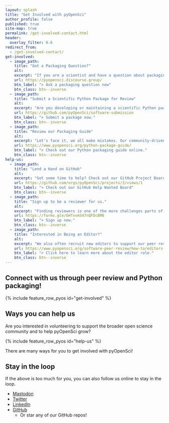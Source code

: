 ```yaml
---
layout: splash
title: "Get Involved with pyOpenSci"
author_profile: false
published: true
site-map: true
permalink: /get-involved-contact.html
header:
  overlay_filter: 0.6
redirect_from:
  - /get-involved-contact/
get-involved:
  - image_path:
    title: "Got a Packaging Question?"
    alt:
    excerpt: "If you are a scientist and have a question about packaging, our discourse forum is the place for you. We have volunteers from the pip and conda / conda-forge packaging ecosystem that can help you find the answers that you need. You can also ask questions about peer review there."
    url: https://pyopensci.discourse.group/
    btn_label: "> Ask a packaging question now"
    btn_class: btn--inverse
  - image_path:
    title: "Submit a Scientific Python Package for Review"
    alt:
    excerpt: "Are you developing or maintaining a scientific Python package that is in scope for our peer review process? If so, consider submitting it for peer review. We partner with JOSS so you can submit to us and JOSS will accept our review as theirs. They then just review your paper. It's a win/win! Check out our [author guide](https://www.pyopensci.org/software-peer-review/how-to/author-guide.html) to learn more about the process. Pro-tip: If you still aren't sure if your package is in scope for us, you can submit a pre-submission inquiry."
    url: https://github.com/pyOpenSci/software-submission
    btn_label: "> Submit a package now."
    btn_class: btn--inverse
  - image_path:
    title: "Review our Packaging Guide"
    alt:
    excerpt: "Let's face it, we all make mistakes. Our community-driven Python packaging guide goes through extensive community review however there are still always typos to be found. If you find a typo in any of our guides (or on this website), we welcome [big, small or somewhere in between sized pull requests on GitHub](https://github.com/pyOpenSci/python-package-guide) to fix any typos or grammatical errors. If you find something that seems incorrect or you're not quite ready to submit a pull request we also welcome issues identifying the problem!"
    url: https://www.pyopensci.org/python-package-guide/
    btn_label: "> Check out our Python packaging guide online."
    btn_class: btn--inverse
help-us:
  - image_path:
    title: "Lend a Hand on GitHub"
    alt:
    excerpt: "Got some time to help? Check out our GitHub Project Board for a list of current issues that we could use help with. Any issue that is tagged `help-wanted` in our repos is also fair game for anyone to tackle! We add anyone who contributes to pyOpenSci to our [community page](/our-community/). "
    url: https://github.com/orgs/pyOpenSci/projects/3/views/1
    btn_label: "> Check out our GitHub Help Wanted Board"
    btn_class: btn--inverse
  - image_path:
    title: "Sign up to be a reviewer for us."
    alt:
    excerpt: "Finding reviewers is one of the more challenges parts of running a peer review process. We are always looking for new reviewers from a broad range of scientific domains. Some reviewers have extensive packaging expertise and others have domain expertise. We think that mix is great. So sign up today! If you are new to reviewing we are happy to support you through our peer-review mentorship program."
    url: https://forms.gle/GHfxvmS47nQFDcBM6
    btn_label: "> Sign up now."
    btn_class: btn--inverse
  - image_path:
    title: "Interested in Being an Editor?"
    alt:
    excerpt: "We also often recruit new editors to support our peer review process. Keep an eye out on our discourse forum for calls for new editors. In the meantime if you are interested in learning more about the editor role, check out our peer review guidebook. "
    url: https://www.pyopensci.org/software-peer-review/how-to/editors-guide.html
    btn_label: "> Click here to learn more about the editor role."
    btn_class: btn--inverse
---
```


## Connect with us through peer review and Python packaging!

{% include feature_row_pyos id="get-involved" %}

## Ways you can help us

Are you interested in volunteering to support the broader open science community
and to help pyOpenSci grow?

{% include feature_row_pyos id="help-us" %}

There are many ways for you to get involved with pyOpenSci!

## Stay in the loop

If the above is too much for you, you can also follow us online to stay
in the loop.

- [<i class="fa-brands fa-mastodon"></i> Mastodon](https://fosstodon.org/@pyopensci)
- [<i class="fa-brands fa-twitter"></i> Twitter](https://www.twitter.com/pyopensci)
- [<i class="fa-brands fa-linkedin"></i> LinkedIn](https://www.linkedin.com/company/pyopensci)
- [<i class="fa-brands fa-github"></i> GitHub](https://github.com/pyOpenSci)
  - Or star any of our GitHub repos!
